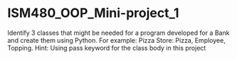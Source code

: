 # ISM480_OOP_Mini-project_1
Identify 3 classes that might be needed for a program developed for a Bank and create them using Python. For example: Pizza Store: Pizza, Employee, Topping. Hint: Using pass keyword for the class body in this project
